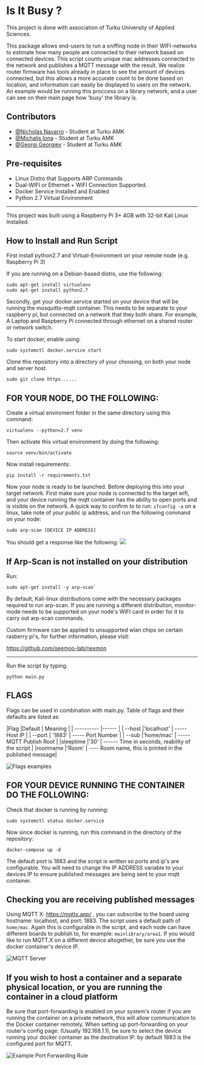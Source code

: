 # Is It Busy ?

  
This project is done with association of Turku University of Applied Sciences. 

This package allows end-users to run a sniffing node in their WIFI-networks to estimate how many people are connected to their network based on connected devices. This script counts unique mac addresses connected to the network and publishes a MQTT message with the result. We realize router firmware has tools already in place to see the amount of devices connected, but this allows a more accurate count to be done based on location, and information can easily be displayed to users on the network. An example would be running this proccess on a library network, and a user can see on their main page how 'busy' the library is. 



## Contributors

- [@Nicholas Navarro](https://www.github.com/nicknav98) - Student at Turku AMK
- [@Michalis Iona](https://www.github.com/MikeByBike) - Student at Turku AMK
- [@Georgi Georgiev](https://www.github.com/GeorgiRG) - Student at Turku AMK

## Pre-requisites 

- Linux Distro that Supports ARP Commands
- Dual-WIFI or Ethernet + WIFI Connection Supported. 
- Docker Service Installed and Enabled
- Python 2.7 Virtual Environment


-------------------------------------------
This project was built using a Raspberry Pi 3+ 4GB with 32-bit Kali Linux Installed. 

## How to Install and Run Script

First install python2.7 and Virtual-Environment on your remote node (e.g. Raspberry Pi 3)

If you are running on a Debian-based distro, use the following:

    sudo apt-get install virtualenv
    sudo apt-get install python2.7

Secondly, get your docker.service started on your device that will be running the mosquitto-mqtt container. This needs to be separate to your raspberry pi, but connected on a network that they both share. For example, A Laptop and Raspberry Pi connected through ethernet on a shared router or network switch. 

To start docker, enable using: 

    sudo systemctl docker.service start

Clone this repository into a directory of your choosing, on both your node and server host

    sudo git clone https......

## FOR YOUR NODE, DO THE FOLLOWING: 

Create a virtual enviroment folder in the same directory using this command:

    virtualenv --python=2.7 venv

Then activate this virtual environment by doing the following:

    source venv/bin/activate

 Now install requirements:

    pip install -r requirements.txt

Now your node is ready to be launched. Before deploying this into your target network. First make sure your node is connected to the target wifi, and your device  running the mqtt container has the ability to open ports and is visible on the network. A quick way to confirm to to run: `ifconfig -a` on a linux, take note of your public ip address, and run the following command on your node: 

    sudo arp-scan [DEVICE IP ADDRESS]

You should get a response like the following: 
![](https://i.ibb.co/B2skj4s/ARP-Scan-Screenshot-3.webp)

## If Arp-Scan is not installed on your distribution

Run: 

    sudo apt-get install -y arp-scan`

By default, Kali-linux distributions come with the necessary packages required to run arp-scan. If you are running a different distribution, monitor-mode needs to be supported on your node's WIFI card in order for it to carry out arp-scan commands. 

Custom firmware can be applied to unsupported wlan chips on certain rasberry pi's, for further information, please visit: 

https://github.com/seemoo-lab/nexmon



--------------

Run the script by typing: 

    python main.py


## FLAGS

Flags can be used in combination with main.py. Table of flags and their defaults are listed as: 

|Flag                   |Default                                                              | Meaning                                                 |
|   ----------          |------                                                               |
|   --host              |'localhost'                                                          | ----- Host IP                                           |
|   --port              | '1883'                                                              | ----- Port Number                                       |
|   --sub               |'home/mac'                                                           | ----- MQTT Publish Root                                 |
|sleeptime              |'30'                                                                 | ------ Time in seconds, reability of the script         |
|roomname               |'Room'                                                               | ---- Room name, this is printed in the published message|

![Flags examples](https://i.ibb.co/yYRDvSV/Pic2.png)

## FOR YOUR DEVICE RUNNING THE CONTAINER DO THE FOLLOWING: 

Check that docker is running by running: 

    sudo systemctl status docker.service

Now since docker is running, run this command in the directory of the repository: 

    docker-compose up -d 

The default port is 1883 and the script is written so ports and ip's are configurable. You will need to change the IP ADDRESS variable to your devices IP to ensure published messages are being sent to your mqtt container. 

## Checking you are receiving published messages

Using MQTT X: https://mqttx.app/ , you can subscribe to the board using hostname: localhost, and port: 1883. The script uses a default path of `home/mac`. Again this is configurable in the script, and each node can have different boards to publish to, for example: `mainlibrary/area1`. If you would like to run MQTT.X on a different device altogether, be sure you use the docker container's device IP. 

![MQTT Server](https://i.ibb.co/7t5nqTj/Working-Messages.png)


## If you wish to host a container and a separate physical location, or you are running the container in a cloud platform

Be sure that port-forwarding is enabled on your system's router if you are running the container on a private network, this will allow communication to the Docker container remotely. When setting up port-forwarding on your router's config page: (Usually 192.168.1.1), be sure to select the device running your docker container as the destination IP. by default 1883 is the configured port for MQTT. 

![Example Port Forwarding Rule](https://i.ibb.co/9hh5BTv/Port-Forwarding.png)


